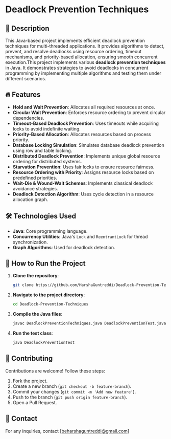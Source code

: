 # Deadlock Prevention Techniques

## 📌 Description
This Java-based project implements efficient deadlock prevention techniques for multi-threaded applications. It provides algorithms to detect, prevent, and resolve deadlocks using resource ordering, timeout mechanisms, and priority-based allocation, ensuring smooth concurrent execution.This project implements various **deadlock prevention techniques** in Java. It demonstrates strategies to avoid deadlocks in concurrent programming by implementing multiple algorithms and testing them under different scenarios.

## 🔥 Features
- **Hold and Wait Prevention**: Allocates all required resources at once.
- **Circular Wait Prevention**: Enforces resource ordering to prevent circular dependencies.
- **Timeout-Based Deadlock Prevention**: Uses timeouts while acquiring locks to avoid indefinite waiting.
- **Priority-Based Allocation**: Allocates resources based on process priority.
- **Database Locking Simulation**: Simulates database deadlock prevention using row and table locking.
- **Distributed Deadlock Prevention**: Implements unique global resource ordering for distributed systems.
- **Starvation Prevention**: Uses fair locks to ensure resource fairness.
- **Resource Ordering with Priority**: Assigns resource locks based on predefined priorities.
- **Wait-Die & Wound-Wait Schemes**: Implements classical deadlock avoidance strategies.
- **Deadlock Detection Algorithm**: Uses cycle detection in a resource allocation graph.

## 🛠️ Technologies Used
- **Java**: Core programming language.
- **Concurrency Utilities**: Java's `Lock` and `ReentrantLock` for thread synchronization.
- **Graph Algorithms**: Used for deadlock detection.

## 🚀 How to Run the Project
1. **Clone the repository**:
   ```bash
   git clone https://github.com/HarshaGuntreddi/Deadlock-Prevention-Techniques.git
   ```
2. **Navigate to the project directory**:
   ```bash
   cd Deadlock-Prevention-Techniques
   ```
3. **Compile the Java files**:
   ```bash
   javac DeadlockPreventionTechniques.java DeadlockPreventionTest.java
   ```
4. **Run the test class**:
   ```bash
   java DeadlockPreventionTest
   ```

## 🤝 Contributing
Contributions are welcome! Follow these steps:
1. Fork the project.
2. Create a new branch (`git checkout -b feature-branch`).
3. Commit your changes (`git commit -m 'Add new feature'`).
4. Push to the branch (`git push origin feature-branch`).
5. Open a Pull Request.


## 📧 Contact
For any inquiries, contact [beharshaguntreddi@gmail.com]
